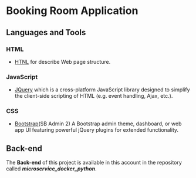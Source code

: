 # Booking Room Application


## Languages and Tools

### HTML

- [HTNL](https://www.w3schools.com/html/html_intro.asp) for describe Web page structure.

### JavaScript

- [JQuery](https://jquery.com/) which is a cross-platform JavaScript library designed to simplify the client-side scripting of HTML (e.g. event handling, Ajax, etc.). 

### CSS

- [Bootstrap](https://startbootstrap.com/template-overviews/sb-admin-2/)(SB Admin 2) A Bootstrap admin theme, dashboard, or web app UI featuring powerful jQuery plugins for extended functionality.

## Back-end
<p>The <b>Back-end</b> of this project is available in this account in the repository called <b><i>microservice_docker_python</b></i>.</p>

